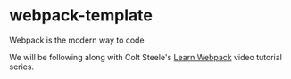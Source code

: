 # webpack-template
Webpack is the modern way to code

We will be following along with Colt Steele's [Learn Webpack](https://www.youtube.com/watch?v=3On5Z0gjf4U&list=PLblA84xge2_zwxh3XJqy6UVxS60YdusY8) video tutorial series.